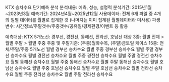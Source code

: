 KTX 승차수요 단기예측 분석
분석내용: 예측, 성능, 설명력
분석기간: 2015년1월~2023년3월
예측기간: 2024년4월~2025년12월
사용데이터: 전체 6개 파일 중 4개의 일별 데이터를 월별로 집계한 것 (나머지는 이미 집계된 월별데이터라 미사용)
파생변수: 시간정보/주말갯수/주중갯수/공유일/경제환경/이벤트 등 활용

예측대상:
KTX 5개노선: 경부선, 경전선, 동해선, 전라선, 호남선
대상 3종: 월별 전체 > 월별 주말 > 월별 주중
주중 및 주말기준: (주중)월화수목, (주말)금토일
케이스 15종: 전체/주말/주중 5개노선
월별 경부선 승차수요
월별 주중 경부선 승차수요
월별 주말 경부선 승차수요
월별 경전선 승차수요
월별 주중 경전선 승차수요
월별 주말 경전선 승차수요
월별 동해선 승차수요
월별 주중 동해선 승차수요
월별 주말 동해선 승차수요
월별 호남선 승차수요
월별 주중 호남선 승차수요
월별 주말 호남선 승차수요
월별 전라선 승차수요
월별 주중 전라선 승차수요
월별 주말 전라선 승차수요
